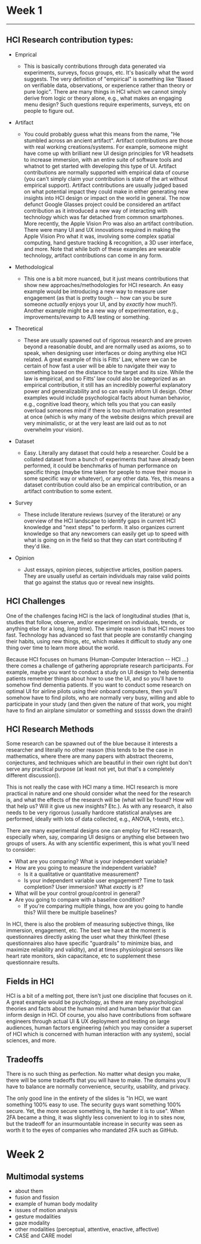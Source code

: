 # Week 1
***
## HCI Research contribution types:

- Emprical
	- This is basically contributions through data generated via experiments, surveys, focus groups, etc. It's basically what the word suggests. The very definition of "empirical" is something like "Based on verifiable data, observations, or experience rather than theory or pure logic". There are many things in HCI which we cannot simply derive from logic or theory alone, e.g., what makes an engaging menu design? Such questions require experiments, surveys, etc on people to figure out.

- Artifact
	- You could probably guess what this means from the name, "He stumbled across an ancient artifact". Artifact contributions are those with real working creations/systems. For example, someone might have come up with brilliant new UI design principles for VR headsets to increase immersion, with an entire suite of software tools and whatnot to get started with developing this type of UI. Artifact contributions are normally supported with empirical data of course (you can't simply claim your contribution is state of the art without empirical support). Artifact contributions are usually judged based on what potential impact they could make in either generating new insights into HCI design or impact on the world in general. The now defunct Google Glasses project could be considered an artifact contribution as it introduced a new way of interacting with technology which was far detached from common smartphones. More recently, the Apple Vision Pro was also an artifact contribution. There were many UI and UX innovations required in making the Apple Vision Pro what it was, involving some complex spatial computing, hand gesture tracking & recognition, a 3D user interface, and more. Note that while both of these examples are wearable technology, artifact contributions can come in any form.

- Methodological
	- This one is a bit more nuanced, but it just means contributions that show new approaches/methodologies for HCI research. An easy example would be introducing a new way to measure user engagement (as that is pretty tough -- how can you be sure someone *actually* enjoys your UI, and by *exactly* how much?). Another example might be a new way of experimentation, e.g., improvements/revamp to A/B testing or something.

- Theoretical
	- These are usually spawned out of rigorous research and are proven beyond a reasonable doubt, and are normally used as axioms, so to speak, when designing user interfaces or doing anything else HCI related. A great example of this is Fitts' Law, where we can be certain of how fast a user will be able to navigate their way to something based on the distance to the target and its size. While the law is empirical, and so Fitts' law could also be categorized as an empirical contribution, it still has an incredibly powerful explanatory power and generalizability and so can easily inform UI design. Other examples would include psychological facts about human behavior, e.g., cognitive load theory, which tells you that you can easily overload someones mind if there is too much information presented at once (which is why many of the website designs which prevail are very minimalistic, or at the very least are laid out as to not overwhelm your vision).

- Dataset
	- Easy. Literally any dataset that could help a researcher. Could be a collated dataset from a bunch of experiments that have already been performed, it could be benchmarks of human performance on specific things (maybe time taken for people to move their mouse in some specific way or whatever), or any other data. Yes, this means a dataset contribution could also be an empirical contribution, or an artifact contribution to some extent.

- Survey
	- These include literature reviews (survey of the literature) or any overview of the HCI landscape to identify gaps in current HCI knowledge and "next steps" to perform. It also organizes current knowledge so that any newcomers can easily get up to speed with what is going on in the field so that they can start contributing if they'd like.

- Opinion
	- Just essays, opinion pieces, subjective articles, position papers. They are usually useful as certain individuals may raise valid points that go against the status quo or reveal new insights.

## HCI Challenges

One of the challenges facing HCI is the lack of longitudinal studies (that is, studies that follow, observe, and/or experiment on individuals, trends, or anything else for a long, *long* time). The simple reason is that HCI moves too fast. Technology has advanced so fast that people are constantly changing their habits, using new things, etc, which makes it difficult to study any one thing over time to learn more about the world.

Because HCI focuses on humans (Human-Computer Interaction -- HCI ...) there comes a challenge of gathering appropriate research participants. For example, maybe you want to conduct a study on UI design to help dementia patients remember things about how to use the UI, and so you'll have to somehow find dementia patients. If you want to conduct some research on optimal UI for airline pilots using their onboard computers, then you'll somehow have to find pilots, who are normally very busy, willing and able to participate in your study (and then given the nature of that work, you might have to find an airplane simulator or something and ``$$$$$$`` down the drain!)

## HCI Research Methods

Some research can be spawned out of the blue because it interests a researcher and literally no other reason (this tends to be the case in mathematics, where there are many papers with abstract theorems, conjectures, and techniques which are beautiful in their own right but don't serve any practical purpose (at least not yet, but that's a completely different discussion)).

This is not really the case with HCI many a time. HCI research is more practical in nature and one should consider what the need for the research is, and what the effects of the research will be (what will be found? How will that help us? Will it give us new insights? Etc.). As with any research, it also needs to be very rigorous (usually hardcore statistical analyses are performed, ideally with lots of data collected, e.g., ANOVA, t-tests, etc.).

There are many experimental designs one can employ for HCI research, especially when, say, comparing UI designs or anything else between two groups of users. As with any scientific experiment, this is what you'll need to consider:

- What are you comparing? What is your independent variable?
- How are you going to measure the independent variable? 
	- Is it a qualitative or quantitative measurement?
	- Is your independent variable user engagement? Time to task completion? User immersion? What *exactly* is it?
- What will be your control group/control in general?
- Are you going to compare with a baseline condition?
	- If you're comparing multiple things, how are you going to handle this? Will there be multiple baselines?


In HCI, there is also the problem of measuring subjective things, like immersion, engagement, etc. The best we have at the moment is questionnaires directly asking the user what they think/feel (these questionnaires also have specific "guardrails" to minimize bias, and maximize reliability and validity), and at times physiological sensors like heart rate monitors, skin capacitance, etc to supplement these questionnaire results.

## Fields in HCI

HCI is a bit of a melting pot, there isn't just one discipline that focuses on it. A great example would be psychology, as there are many psychological theories and facts about the human mind and human behavior that can inform design in HCI. Of course, you also have contributions from software engineers through actual UI & UX deployment and testing on large audiences, human factors engineering (which you may consider a superset of HCI which is concerned with human interaction with any system), social sciences, and more.

## Tradeoffs

There is no such thing as perfection. No matter what design you make, there will be some tradeoffs that you will have to make. The  domains you'll have to balance are normally convenience, security, usability, and privacy.

The only good line in the entirety of the slides is "In HCI, we want something 100% easy to use. The security guys want something 100% secure. Yet, the more secure something is, the harder it is to use". When 2FA became a thing, it was slightly less convenient to log in to sites now, but the tradeoff for an insurmountable increase in security was seen as worth it to the eyes of companies who mandated 2FA such as GitHub.

# Week 2

## Multimodal systems

- about them
- fusion and fission
- example of human body modality
- issues of motion analysis
- gesture modalities
- gaze modality
- other modalities (perceptual, attentive, enactive, affective)
- CASE and CARE model